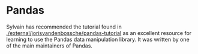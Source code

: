 # Pandas

Sylvain has recommended the tutorial found in [./external/jorisvandenbossche/pandas-tutorial](./external/jorisvandenbossche/pandas-tutorial/README.md) as an excellent resource for learning to use the Pandas data manipulation library. It was written by one of the main maintainers of Pandas.
